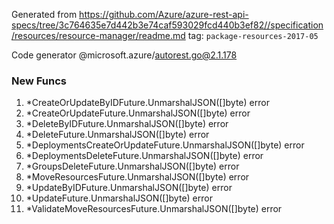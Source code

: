 Generated from https://github.com/Azure/azure-rest-api-specs/tree/3c764635e7d442b3e74caf593029fcd440b3ef82//specification/resources/resource-manager/readme.md tag: `package-resources-2017-05`

Code generator @microsoft.azure/autorest.go@2.1.178


### New Funcs

1. *CreateOrUpdateByIDFuture.UnmarshalJSON([]byte) error
1. *CreateOrUpdateFuture.UnmarshalJSON([]byte) error
1. *DeleteByIDFuture.UnmarshalJSON([]byte) error
1. *DeleteFuture.UnmarshalJSON([]byte) error
1. *DeploymentsCreateOrUpdateFuture.UnmarshalJSON([]byte) error
1. *DeploymentsDeleteFuture.UnmarshalJSON([]byte) error
1. *GroupsDeleteFuture.UnmarshalJSON([]byte) error
1. *MoveResourcesFuture.UnmarshalJSON([]byte) error
1. *UpdateByIDFuture.UnmarshalJSON([]byte) error
1. *UpdateFuture.UnmarshalJSON([]byte) error
1. *ValidateMoveResourcesFuture.UnmarshalJSON([]byte) error

